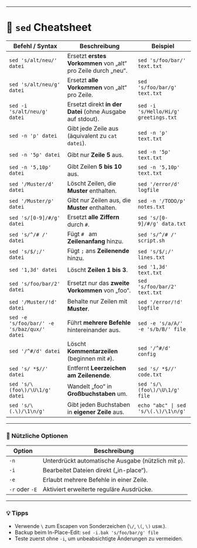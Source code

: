 
--- 
# 🧰 `sed` Cheatsheet

| **Befehl / Syntax** | **Beschreibung** | **Beispiel** |
|----------------------|------------------|---------------|
| `sed 's/alt/neu/' datei` | Ersetzt **erstes Vorkommen** von „alt“ pro Zeile durch „neu“. | `sed 's/foo/bar/' text.txt` |
| `sed 's/alt/neu/g' datei` | Ersetzt **alle Vorkommen** von „alt“ pro Zeile. | `sed 's/foo/bar/g' text.txt` |
| `sed -i 's/alt/neu/g' datei` | Ersetzt direkt **in der Datei** (ohne Ausgabe auf stdout). | `sed -i 's/Hello/Hi/g' greetings.txt` |
| `sed -n 'p' datei` | Gibt jede Zeile aus (äquivalent zu `cat datei`). | `sed -n 'p' text.txt` |
| `sed -n '5p' datei` | Gibt nur **Zeile 5** aus. | `sed -n '5p' text.txt` |
| `sed -n '5,10p' datei` | Gibt Zeilen **5 bis 10** aus. | `sed -n '5,10p' text.txt` |
| `sed '/Muster/d' datei` | Löscht Zeilen, die **Muster** enthalten. | `sed '/error/d' logfile` |
| `sed '/Muster/p' datei` | Gibt nur Zeilen aus, die **Muster** enthalten. | `sed -n '/TODO/p' notes.txt` |
| `sed 's/[0-9]/#/g' datei` | Ersetzt **alle Ziffern** durch `#`. | `sed 's/[0-9]/#/g' data.txt` |
| `sed 's/^/# /' datei` | Fügt `# ` am **Zeilenanfang** hinzu. | `sed 's/^/# /' script.sh` |
| `sed 's/$/;/' datei` | Fügt `;` ans **Zeilenende** hinzu. | `sed 's/$/;/' lines.txt` |
| `sed '1,3d' datei` | Löscht **Zeilen 1 bis 3**. | `sed '1,3d' text.txt` |
| `sed 's/foo/bar/2' datei` | Ersetzt nur das **zweite Vorkommen** von „foo“. | `sed 's/foo/bar/2' text.txt` |
| `sed '/Muster/!d' datei` | Behalte nur Zeilen mit **Muster**. | `sed '/error/!d' logfile` |
| `sed -e 's/foo/bar/' -e 's/baz/qux/' datei` | Führt **mehrere Befehle** hintereinander aus. | `sed -e 's/a/A/' -e 's/b/B/' file` |
| `sed '/^#/d' datei` | Löscht **Kommentarzeilen** (beginnen mit `#`). | `sed '/^#/d' config` |
| `sed 's/ *$//' datei` | Entfernt **Leerzeichen am Zeilenende**. | `sed 's/ *$//' code.txt` |
| `sed 's/\(foo\)/\U\1/g' datei` | Wandelt „foo“ in **Großbuchstaben** um. | `sed 's/\(foo\)/\U\1/g' file` |
| `sed 's/\(.\)/\1\n/g'` | Gibt jeden Buchstaben in **eigener Zeile** aus. | `echo "abc" \| sed 's/\(.\)/\1\n/g'` |

---

### 📘 Nützliche Optionen
| **Option** | **Beschreibung** |
|-------------|------------------|
| `-n` | Unterdrückt automatische Ausgabe (nützlich mit `p`). |
| `-i` | Bearbeitet Dateien direkt („in-place“). |
| `-e` | Erlaubt mehrere Befehle in einer Zeile. |
| `-r` oder `-E` | Aktiviert erweiterte reguläre Ausdrücke. |

---

### 💡 Tipps
- Verwende `\` zum Escapen von Sonderzeichen (`\/`, `\(`, `\)` usw.).  
- Backup beim In-Place-Edit: `sed -i.bak 's/foo/bar/g' file`  
- Teste zuerst ohne `-i`, um unbeabsichtigte Änderungen zu vermeiden.
